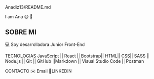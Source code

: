 Anadiz13/README.md

I am Ana 😃 👋



## SOBRE MI

💻 Soy desarrolladora Junior Front-End


TECNOLOGIAS JavaScript || React || Bootstrap|| HTML|| CSS|| SASS || Node.js || Git || GitHub ||Markdown || Visual Studio Code || Postman



CONTACTO
✉️ Email
📌LINKEDIN
   
   


